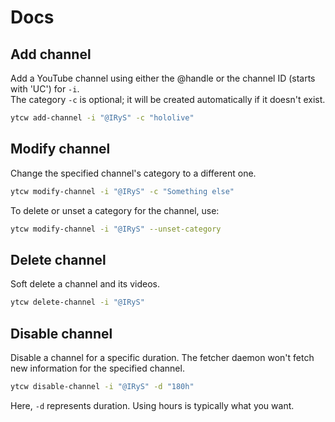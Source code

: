 # Docs

## Add channel

Add a YouTube channel using either the @handle or the channel ID (starts with 'UC') for `-i`.  
The category `-c` is optional; it will be created automatically if it doesn't exist.

```sh
ytcw add-channel -i "@IRyS" -c "hololive"
```

## Modify channel

Change the specified channel's category to a different one.

```sh
ytcw modify-channel -i "@IRyS" -c "Something else"
```

To delete or unset a category for the channel, use:

```sh
ytcw modify-channel -i "@IRyS" --unset-category
```

## Delete channel

Soft delete a channel and its videos.

```sh
ytcw delete-channel -i "@IRyS"
```

## Disable channel

Disable a channel for a specific duration. The fetcher daemon won't fetch new information for the specified channel.

```sh
ytcw disable-channel -i "@IRyS" -d "180h"
```

Here, `-d` represents duration. Using hours is typically what you want.
